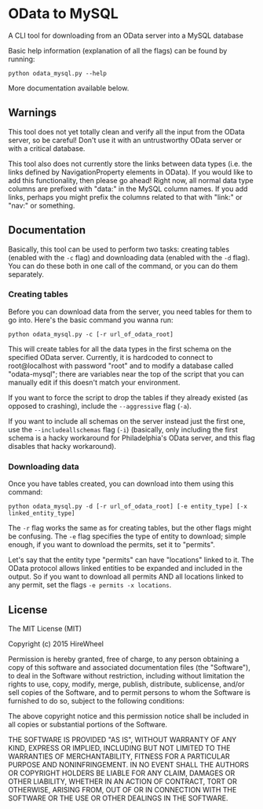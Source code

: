 # OData to MySQL

A CLI tool for downloading from an OData server into a MySQL database

Basic help information (explanation of all the flags) can be found by running:

    python odata_mysql.py --help

More documentation available below.

## Warnings

This tool does not yet totally clean and verify all the input from the OData server, so be careful! Don't use it with an untrustworthy OData server or with a critical database.

This tool also does not currently store the links between data types (i.e. the links defined by NavigationProperty elements in OData). If you would like to add this functionality, then please go ahead! Right now, all normal data type columns are prefixed with "data:" in the MySQL column names. If you add links, perhaps you might prefix the columns related to that with "link:" or "nav:" or something.

## Documentation

Basically, this tool can be used to perform two tasks: creating tables (enabled with the `-c` flag) and downloading data (enabled with the `-d` flag). You can do these both in one call of the command, or you can do them separately.

### Creating tables

Before you can download data from the server, you need tables for them to go into. Here's the basic command you wanna run:

    python odata_mysql.py -c [-r url_of_odata_root]

This will create tables for all the data types in the first schema on the specified OData server. Currently, it is hardcoded to connect to root@localhost with password "root" and to modify a database called "odata-mysql"; there are variables near the top of the script that you can manually edit if this doesn't match your environment.

If you want to force the script to drop the tables if they already existed (as opposed to crashing), include the `--aggressive` flag (``-a``).

If you want to include all schemas on the server instead just the first one, use the `--includeallschemas` flag (`-i`) (basically, only including the first schema is a hacky workaround for Philadelphia's OData server, and this flag disables that hacky workaround).

### Downloading data

Once you have tables created, you can download into them using this command:

    python odata_mysql.py -d [-r url_of_odata_root] [-e entity_type] [-x linked_entity_type]

The `-r` flag works the same as for creating tables, but the other flags might be confusing. The `-e` flag specifies the type of entity to download; simple enough, if you want to download the permits, set it to "permits".

Let's say that the entity type "permits" can have "locations" linked to it. The OData protocol allows linked entities to be expanded and included in the output. So if you want to download all permits AND all locations linked to any permit, set the flags `-e permits -x locations`.

## License

The MIT License (MIT)

Copyright (c) 2015 HireWheel

Permission is hereby granted, free of charge, to any person obtaining a copy
of this software and associated documentation files (the "Software"), to deal
in the Software without restriction, including without limitation the rights
to use, copy, modify, merge, publish, distribute, sublicense, and/or sell
copies of the Software, and to permit persons to whom the Software is
furnished to do so, subject to the following conditions:

The above copyright notice and this permission notice shall be included in all
copies or substantial portions of the Software.

THE SOFTWARE IS PROVIDED "AS IS", WITHOUT WARRANTY OF ANY KIND, EXPRESS OR
IMPLIED, INCLUDING BUT NOT LIMITED TO THE WARRANTIES OF MERCHANTABILITY,
FITNESS FOR A PARTICULAR PURPOSE AND NONINFRINGEMENT. IN NO EVENT SHALL THE
AUTHORS OR COPYRIGHT HOLDERS BE LIABLE FOR ANY CLAIM, DAMAGES OR OTHER
LIABILITY, WHETHER IN AN ACTION OF CONTRACT, TORT OR OTHERWISE, ARISING FROM,
OUT OF OR IN CONNECTION WITH THE SOFTWARE OR THE USE OR OTHER DEALINGS IN THE
SOFTWARE.
